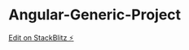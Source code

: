 # Angular-Generic-Project

[Edit on StackBlitz ⚡️](https://stackblitz.com/edit/stackblitz-starters-huo3z1)